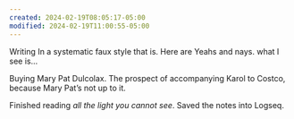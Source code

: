 ```yaml
---
created: 2024-02-19T08:05:17-05:00
modified: 2024-02-19T11:00:55-05:00
---
```


Writing In a systematic faux style that is. Here are Yeahs and nays. what I see is...

Buying Mary Pat Dulcolax. The prospect of accompanying Karol to Costco, because Mary Pat’s not up to it.

Finished reading *all the light you cannot see*. Saved the notes into Logseq.
